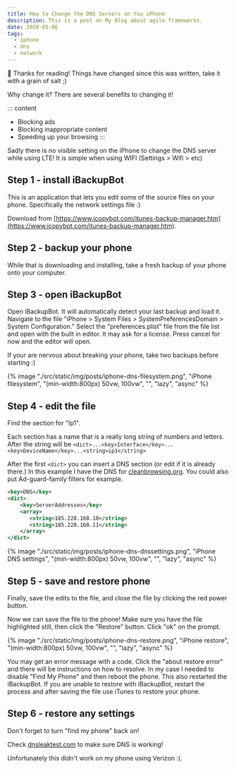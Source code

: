 ```yaml
---
title: How to Change the DNS Servers on You iPhone
description: This is a post on My Blog about agile frameworks.
date: 2020-05-06
tags:
  - iphone
  - dns
  - network
---
```


<div class="notification">
 👋 Thanks for reading! Things have changed since this was written, take it with a grain of salt ;)
</div>

Why change it? There are several benefits to changing it!

::: content

- Blocking ads
- Blocking inappropriate content
- Speeding up your browsing
  :::

Sadly there is no visible setting on the iPhone to change the DNS server while using LTE! It is simple when using WIFI (Settings > Wifi > etc)

## Step 1 - install iBackupBot

This is an application that lets you edit some of the source files on your phone. Specifically the network settings file :)

Download from [https://www.icopybot.com/itunes-backup-manager.htm](https://www.icopybot.com/itunes-backup-manager.htm).

## Step 2 - backup your phone

While that is downloading and installing, take a fresh backup of your phone onto your computer.

## Step 3 - open iBackupBot

Open iBackupBot. It will automatically detect your last backup and load it. Navigate to the file "iPhone > System Files > SystemPreferencesDomain > System Configuration." Select the "preferences.plist" file from the file list and open with the built in editor. It may ask for a license. Press cancel for now and the editor will open.

If your are nervous about breaking your phone, take two backups before starting :)

{% image "./src/static/img/posts/iphone-dns-filesystem.png", "iPhone filesystem", "(min-width:800px) 50vw, 100vw", "", "lazy", "async" %}

## Step 4 - edit the file

Find the section for "Ip1".

Each section has a name that is a really long string of numbers and letters. After the string will be `<dict>...<key>Interface</key>...<key>DeviceName</key>...<string>ip1</string>`

After the first `<dict>` you can insert a DNS section (or edit if it is already there.) In this example I have the DNS for [cleanbrowsing.org](https://cleanbrowsing.org). You could also put Ad-guard-family filters for example.

```xml
<key>DNS</key>
<dict>
	<key>ServerAddresses</key>
	<array>
	   <string>185.228.168.10</string>
	   <string>185.228.168.11</string>
	</array>
</dict>
```

{% image "./src/static/img/posts/iphone-dns-dnssettings.png", "iPhone DNS settings", "(min-width:800px) 50vw, 100vw", "", "lazy", "async" %}

## Step 5 - save and restore phone

Finally, save the edits to the file, and close the file by clicking the red power button.

Now we can save the file to the phone! Make sure you have the file highlighted still, then click the "Restore" button. Click "ok" on the prompt.

{% image "./src/static/img/posts/iphone-dns-restore.png", "iPhone restore", "(min-width:800px) 50vw, 100vw", "", "lazy", "async" %}

You may get an error message with a code. Click the "about restore error" and there will be instructions on how to resolve. In my case I needed to disable "Find My Phone" and then reboot the phone. This also restarted the iBackupBot.
If you are unable to restore with iBackupBot, restart the process and after saving the file use iTunes to restore your phone.

## Step 6 - restore any settings

Don't forget to turn "find my phone" back on!

Check [dnsleaktest.com](https://dnsleaktest.com) to make sure DNS is working!

Unfortunately this didn't work on my phone using Verizon :(.
